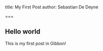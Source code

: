 title: My First Post
author: Sebastian De Deyne

===

## Hello world

This is my first post in Gibbon!
